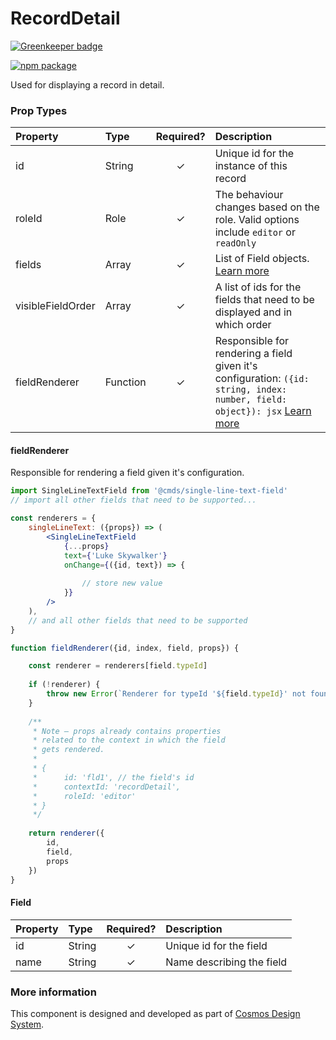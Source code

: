 # RecordDetail

[![Greenkeeper badge](https://badges.greenkeeper.io/entercosmos/record-detail.svg)](https://greenkeeper.io/)

[![npm package][npm-badge]][npm]

Used for displaying a record in detail.	

### Prop Types

| Property | Type | Required? | Description |
|:---|:---|:---:|:---|
| id | String | ✓ | Unique id for the instance of this record |
| roleId | Role | ✓ | The behaviour changes based on the role. Valid options include `editor` or `readOnly` |
| fields | Array | ✓ | List of Field objects. [Learn more](#field) |
| visibleFieldOrder | Array | ✓ | A list of ids for the fields that need to be displayed and in which order |
| fieldRenderer | Function | ✓ | Responsible for rendering a field given it's configuration: `({id: string, index: number, field: object}): jsx` [Learn more](#fieldRenderer) |

#### fieldRenderer

Responsible for rendering a field given it's configuration.

```jsx harmony
import SingleLineTextField from '@cmds/single-line-text-field'
// import all other fields that need to be supported...

const renderers = {
    singleLineText: ({props}) => (
        <SingleLineTextField
            {...props}
            text={'Luke Skywalker'}
            onChange={({id, text}) => {
                
                // store new value
            }}
        />
    ),
    // and all other fields that need to be supported
}

function fieldRenderer({id, index, field, props}) {

    const renderer = renderers[field.typeId]
    
    if (!renderer) {
        throw new Error(`Renderer for typeId '${field.typeId}' not found`)
    }
    
    /**
     * Note — props already contains properties
     * related to the context in which the field
     * gets rendered.
     * 
     * {
     *      id: 'fld1', // the field's id
     *      contextId: 'recordDetail',
     *      roleId: 'editor'
     * }
     */
    
    return renderer({ 
        id, 
        field,
        props
    })
}
```

#### Field

| Property | Type | Required? | Description |
|:---|:---|:---:|:---|
| id | String | ✓ | Unique id for the field |
| name | String | ✓ | Name describing the field |

### More information

This component is designed and developed as part of [Cosmos Design System][cmds]. 

[cmds]: https://github.com/entercosmos/cosmos
[npm-badge]: https://img.shields.io/npm/v/@cmds/record-detail.svg
[npm]: https://www.npmjs.org/@cmds/record-detail

